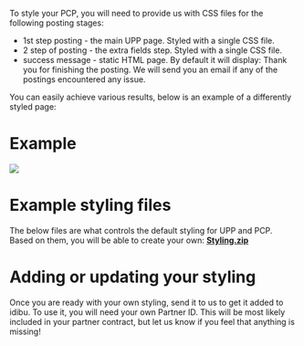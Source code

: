To style your PCP, you will need to provide us with CSS files for the following posting stages:
<ul>
<li>1st step posting - the main UPP page. Styled with a single CSS file.</li>
<li>2 step of posting - the extra fields step. Styled with a single CSS file.</li>
<li>success message - static HTML page. By default it will display: Thank you for finishing the posting. We will send you an email if any of the postings encountered any issue.</li>
</ul>
You can easily achieve various results, below is an example of a differently styled page:

<h1>Example</h1>
<img src="http://www.idibu.com/images/stories/Portal_logos/upppcpex1.png" />

<h1>Example styling files</h1>
The below files are what controls the default styling for UPP and PCP. Based on them, you will be able to create your own:
<strong><a href="https://github.com/oneworldmarket/idibu-api/files/4165623/Styling.zip" target="_blank">Styling.zip</a></strong>

<h1>Adding or updating your styling</h1>
Once you are ready with your own styling, send it to us to get it added to idibu. To use it, you will need your own Partner ID. This will be most likely included in your partner contract, but let us know if you feel that anything is missing!
